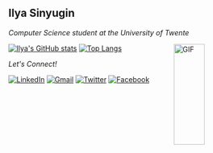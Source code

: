 <h2>Ilya Sinyugin</h2>
<p><em>Computer Science student at the University of Twente</em></p>
<img width = "35%" align="right" alt="GIF" height="200px" src="https://media.giphy.com/media/ZVik7pBtu9dNS/giphy.gif" />


<div align="left">




</div>

[![Ilya's GitHub stats](https://github-readme-stats.vercel.app/api?username=IlyaSinyugin&count_private=true&show_icons=true&hide=prs,issues,contribs,stars&theme=synthwave)](https://github.com/anuraghazra/github-readme-stats)
[![Top Langs](https://github-readme-stats.vercel.app/api/top-langs/?username=IlyaSinyugin&layout=compact&theme=synthwave)](https://github.com/anuraghazra/github-readme-stats)





<i>Let's Connect!</i><br>

<a href="https://www.linkedin.com/in/ilyasinyugin/" target="_blank"><img src="https://img.shields.io/badge/LinkedIn-0077B5?style=for-the-badge&logo=linkedin&logoColor=white" alt="LinkedIn"></a>
<a href="mailto:i@sinyugin.com" target="_blank"><img src="https://img.shields.io/badge/Gmail-D14836?style=for-the-badge&logo=gmail&logoColor=white" alt="Gmail"></a>
<a href="https://twitter.com/EnthusiasticNft" target="_blank"><img src="https://img.shields.io/badge/Twitter-1DA1F2?style=for-the-badge&logo=twitter&logoColor=white" alt="Twitter"></a>
<a href="https://www.facebook.com/ilya.sinyugin.7/" target="_blank"><img src="https://img.shields.io/badge/Facebook-1877F2?style=for-the-badge&logo=facebook&logoColor=white" alt="Facebook"></a>

